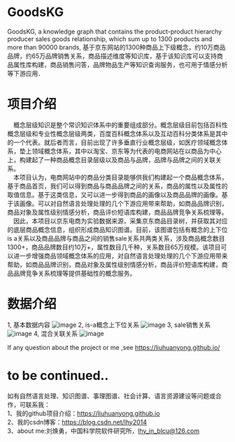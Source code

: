 # GoodsKG
GoodsKG, a knowledge graph that contains the product-product hierarchy producer sales goods relationship, which sum up to 1300 products and more than 90000 brands, 基于京东网站的1300种商品上下级概念，约10万商品品牌，约65万品牌销售关系，商品描述维度等知识库，基于该知识库可以支持商品属性库构建，商品销售问答，品牌物品生产等知识查询服务，也可用于情感分析等下游应用．

# 项目介绍
&emsp;概念层级知识是整个常识知识体系中的重要组成部分。概念层级目前包括百科性概念层级和专业性概念层级两类，百度百科概念体系以及互动百科分类体系是其中的一个代表。就后者而言，目前出现了许多垂直行业概念层级，如医疗领域概念体系，垫上领域概念体系，其中以淘宝、京东等为代表的电商网站在以商品为中心上，构建起了一种商品概念目录层级以及商品与品牌，品牌与品牌之间的关联关系。  
&emsp;本项目认为，电商网站中的商品分类目录能够供我们构建起一个商品概念体系，基于商品首页，我们可以得到商品与商品品牌之间的关系，商品的属性以及属性的取值信息。基于这类信息，又可以进一步得到商品的画像以及商品品牌的画像。基于该画像。可以对自然语言处理处理的几个下游应用带来帮助，如商品品牌识别，商品对象及属性级别情感分析，商品评价短语库构建，商品品牌竞争关系梳理等。  
&emsp;因此，本项目以京东电商为实验数据来源，采集京东商品目录树，并获取其对应的底层商品概念信息，组织形成商品知识图谱。目前，该图谱包括有概念的上下位is a关系以及商品品牌与商品之间的销售sale关系共两类关系，涉及商品概念数目1300+，商品品牌数目约10万+，属性数目几千种，关系数目65万规模。该项目可以进一步增强商品领域概念体系的应用，对自然语言处理处理的几个下游应用带来帮助，如商品品牌识别，商品对象及属性级别情感分析，商品评价短语库构建，商品品牌竞争关系梳理等提供基础性的概念服务。  

# 数据介绍
1, 基本数据内容
![image](https://github.com/liuhuanyong/GoodsKG/blob/master/image/info.png)
2, is-a概念上下位关系
![image](https://github.com/liuhuanyong/GoodsKG/blob/master/image/is_a.png)
3, sale销售关系
![image](https://github.com/liuhuanyong/GoodsKG/blob/master/image/sale.png)
4, 混合关联关系
![image](https://github.com/liuhuanyong/GoodsKG/blob/master/image/mix.png)

If any question about the project or me ,see https://liuhuanyong.github.io/

# to be continued..


如有自然语言处理、知识图谱、事理图谱、社会计算、语言资源建设等问题或合作，可联系我：    
1、我的github项目介绍：https://liuhuanyong.github.io  
2、我的csdn博客：https://blog.csdn.net/lhy2014  
3、about me:刘焕勇，中国科学院软件研究所，lhy_in_blcu@126.com  
